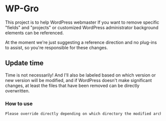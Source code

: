 # WP-Gro
This project is to help WordPress webmaster If you want to remove specific "fields" and "projects" or customized WordPress administrator background elements can be referenced.

At the moment we're just suggesting a reference direction and no plug-ins to assist, so you're responsible for these changes.

## Update time

Time is not necessarily! And I'll also be labeled based on which version or new version will be modified, and if WordPress doesn't make significant changes, at least the files that have been removed can be directly overwritten.

### How to use

```bash
Please override directly depending on which directory the modified archive is located in
```
